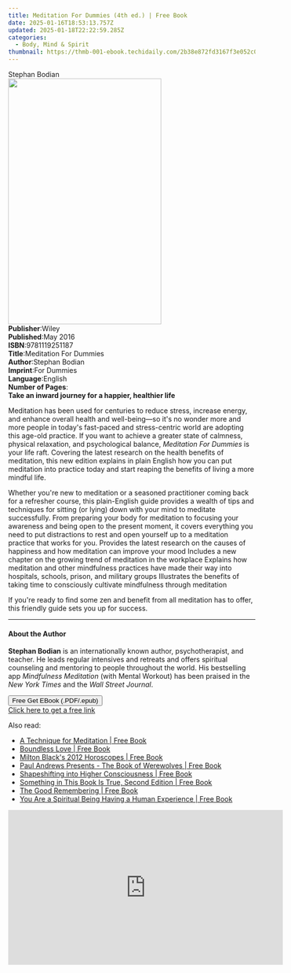 ```yaml
---
title: Meditation For Dummies (4th ed.) | Free Book
date: 2025-01-16T18:53:13.757Z
updated: 2025-01-18T22:22:59.285Z
categories:
  - Body, Mind & Spirit
thumbnail: https://thmb-001-ebook.techidaily.com/2b38e872fd3167f3e052c0af177d34055aaadb8c068775c44bf038f0de389754.jpg
---
```

<main id="book-container">
  <div class="flex flex-col">
    <div class="book-brief flex-1 py-6 px-4 sm:p-6 md:py-10 md:px-8">
      <!-- brief-->
      <div class="book-brief-main">Stephan Bodian</div>
    </div>
    <div
      class="book-meta-info flex-1 grid gap-4 col-start-1 col-end-3 row-start-1 sm:mb-6 sm:grid-cols-4 lg:gap-6 lg:col-start-2 lg:row-end-6 lg:row-span-6 lg:mb-0"
    >
      <div
        class="book-meta-info-left place-content-center mt-4 p-4 text-sm leading-6 col-start-2 col-span-2 dark:text-slate-400"
      >
        <img
          class="w-full h-500 object-cover rounded-lg sm:h-255 sm:col-span-2 lg:col-span-full"
          src="https://img-001-ebook.techidaily.com/aafab0b227faa96a029fd49052a4dbf87eeb353df84cf0ae1af0a44327fe65fa.jpg"
          alt=""
          width="312"
          height="500"
        />
      </div>
      <div
        class="book-meta-info-right mt-2 col-start-1 row-start-2 col-span-3 self-center"
      >
        <!-- meta data  -->
        <div class="flex flex-col px-4 md:px-8">
          <div class="flex-1">
            <strong>Publisher</strong>:<span class="px-2">Wiley</span>
          </div>
          <div class="flex-1">
            <strong>Published</strong>:<span class="px-2">May 2016</span>
          </div>
          <div class="flex-1">
            <strong>ISBN</strong>:<span class="px-2">9781119251187</span>
          </div>
          <div class="flex-1">
            <strong>Title</strong>:<span class="px-2"
              >Meditation For Dummies</span
            >
          </div>
          <div class="flex-1">
            <strong>Author</strong>:<span class="px-2">Stephan Bodian</span>
          </div>
          <div class="flex-1">
            <strong>Imprint</strong>:<span class="px-2">For Dummies</span>
          </div>
          <div class="flex-1">
            <strong>Language</strong>:<span class="px-2">English</span>
          </div>
          <div class="flex-1">
            <strong>Number of Pages</strong>:<span class="px-2"></span>
          </div>
        </div>
      </div>
    </div>
    <div class="book-description flex-1 py-6 px-4 sm:p-6 md:py-10 md:px-8">
      <div class="book-description-main">
        <div accordion-content="" id="description">
          <b>Take an inward journey for a happier, healthier life</b>
          <p>
            Meditation has been used for centuries to reduce stress, increase
            energy, and enhance overall health and well-being—so it's no wonder
            more and more people in today's fast-paced and stress-centric world
            are adopting this age-old practice. If you want to achieve a greater
            state of calmness, physical relaxation, and psychological balance,
            <i>Meditation For Dummies</i> is your life raft. Covering the latest
            research on the health benefits of meditation, this new edition
            explains in plain English how you can put meditation into practice
            today and start reaping the benefits of living a more mindful life.
          </p>
          <p>
            Whether you're new to meditation or a seasoned practitioner coming
            back for a refresher course, this plain-English guide provides a
            wealth of tips and techniques for sitting (or lying) down with your
            mind to meditate successfully. From preparing your body for
            meditation to focusing your awareness and being open to the present
            moment, it covers everything you need to put distractions to rest
            and open yourself up to a meditation practice that works for you.
            Provides the latest research on the causes of happiness and how
            meditation can improve your mood Includes a new chapter on the
            growing trend of meditation in the workplace Explains how meditation
            and other mindfulness practices have made their way into hospitals,
            schools, prison, and military groups Illustrates the benefits of
            taking time to consciously cultivate mindfulness through meditation
          </p>
          <p>
            If you're ready to find some zen and benefit from all meditation has
            to offer, this friendly guide sets you up for success.
          </p>
        </div>
        <div class="accordion-fader"></div>
      </div>
    </div>
    <div class="book-excerpts flex-1 py-6 px-4 sm:p-6 md:py-10 md:px-8">
      <!-- excerpts-->
      <div class="book-excerpts-main">
        <hr />
        <h4 class="placeholder placeholder-heading">
          <span>About the Author</span>
        </h4>
        <p></p>
        <p>
          <b>Stephan Bodian</b> is an internationally known author,
          psychotherapist, and teacher. He leads regular intensives and retreats
          and offers spiritual counseling and mentoring to people throughout the
          world. His bestselling app <i>Mindfulness Meditation</i> (with Mental
          Workout) has been praised in the <i>New York Times</i> and the
          <i>Wall Street Journal</i>.
        </p>
        <p></p>
      </div>
    </div>
    <div
      class="book-about-author flex-1 py-6 px-4 sm:p-6 md:py-10 md:px-8"
    ></div>
    <div class="book-free-get flex-1 py-6 px-4 sm:p-6 md:py-10 md:px-8">
      <button
        id="btn-free-get"
        class="bg-blue-500 hover:bg-blue-700 text-white font-bold py-2 px-4 rounded"
      >
        Free Get EBook (.PDF/.epub)
      </button>
      <div id="countdown-display" class="px-2 text-lg mt-2"></div>
      <a
        id="free-link"
        class="hidden bg-blue-500 hover:bg-blue-700 text-white font-bold py-2 px-4 rounded"
        href="https://www.ebooks.com/en-us/book/2262641/meditation-for-dummies/stephan-bodian/"
        target="_blank"
        >Click here to get a free link</a
      >
    </div>
    <script>
      let countdownTime = 0;
      let countdownInterval = null;
      document
        .getElementById('btn-free-get')
        .addEventListener('click', startCountdown);
      function startCountdown() {
        countdownTime = new Date().getTime() + 60000 * 3;
        countdownInterval = setInterval(updateCountdown, 1000);
        document.getElementById('btn-free-get').disabled = true;
        document
          .getElementById('btn-free-get')
          .classList.add('bg-gray-500', 'cursor-not-allowed');
      }
      function updateCountdown() {
        let currentTime = new Date().getTime();
        let timeLeft = countdownTime - currentTime;
        let secondsLeft = Math.floor(timeLeft / 1000);
        document.getElementById('countdown-display').innerHTML =
          `Remaining time: ${secondsLeft} seconds.`;
        if (secondsLeft <= 0) {
          clearInterval(countdownInterval);
          document.getElementById('btn-free-get').classList.add('hidden');
          document.getElementById('free-link').classList.remove('hidden');
          document.getElementById('countdown-display').innerHTML = '';
        }
      }
    </script>
  </div>
</main>

<ins class="adsbygoogle"
      style="display:block"
      data-ad-client="ca-pub-7571918770474297"
      data-ad-slot="8358498916"
      data-ad-format="auto"
      data-full-width-responsive="true"></ins>
    

<span class="atpl-alsoreadstyle">Also read:</span>
<div><ul>
<li><a href="https://novels-ebooks.techidaily.com/769174-9781780990743-a-technique-for-meditation/"><u>A Technique for Meditation | Free Book</u></a></li>
<li><a href="https://novels-ebooks.techidaily.com/769663-9781448116669-boundless-love/"><u>Boundless Love | Free Book</u></a></li>
<li><a href="https://novels-ebooks.techidaily.com/769805--milton-blacks-2012-horoscopes/"><u>Milton Black's 2012 Horoscopes | Free Book</u></a></li>
<li><a href="https://novels-ebooks.techidaily.com/770486-9781849895729-paul-andrews-presents-the-book-of-werewolves/"><u>Paul Andrews Presents - The Book of Werewolves | Free Book</u></a></li>
<li><a href="https://novels-ebooks.techidaily.com/769598-9781846948442-shapeshifting-into-higher-consciousness/"><u>Shapeshifting into Higher Consciousness | Free Book</u></a></li>
<li><a href="https://novels-ebooks.techidaily.com/769802-9781583944820-something-in-this-book-is-true-second-edition/"><u>Something in This Book Is True, Second Edition | Free Book</u></a></li>
<li><a href="https://novels-ebooks.techidaily.com/771947-9781780990842-the-good-remembering/"><u>The Good Remembering | Free Book</u></a></li>
<li><a href="https://novels-ebooks.techidaily.com/769803-9781583944837-you-are-a-spiritual-being-having-a-human-experience/"><u>You Are a Spiritual Being Having a Human Experience | Free Book</u></a></li>
</ul></div>

<!-- affiliate ads begin -->
<iframe width="560" height="315" src="https://www.youtube.com/embed/odDOPrPjRYY?si=7QHzdUkTPNkHJiVj" title="YouTube video player" frameborder="0" allow="accelerometer; autoplay; clipboard-write; encrypted-media; gyroscope; picture-in-picture; web-share" referrerpolicy="strict-origin-when-cross-origin" allowfullscreen></iframe>
<!-- affiliate ads end -->


